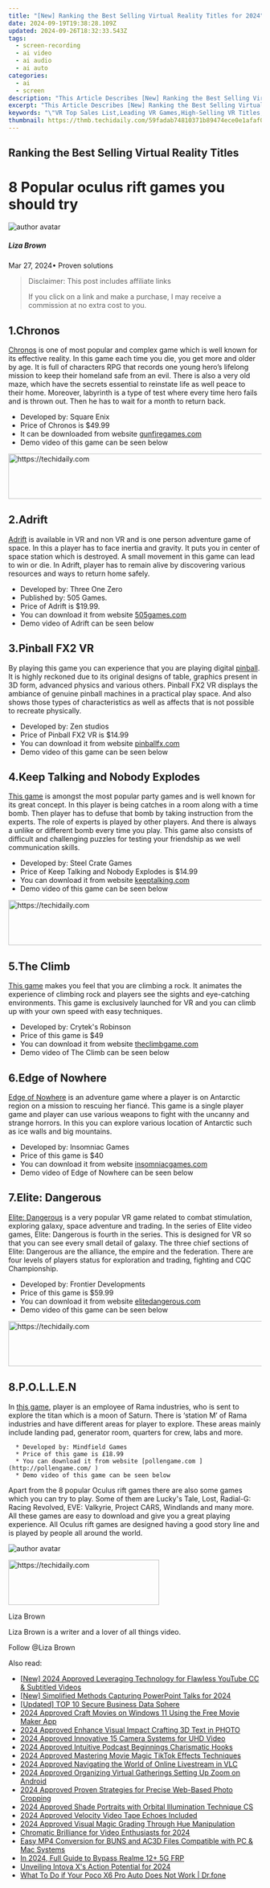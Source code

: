 ```yaml
---
title: "[New] Ranking the Best Selling Virtual Reality Titles for 2024"
date: 2024-09-19T19:38:28.109Z
updated: 2024-09-26T18:32:33.543Z
tags: 
  - screen-recording
  - ai video
  - ai audio
  - ai auto
categories: 
  - ai
  - screen
description: "This Article Describes [New] Ranking the Best Selling Virtual Reality Titles for 2024"
excerpt: "This Article Describes [New] Ranking the Best Selling Virtual Reality Titles for 2024"
keywords: "\"VR Top Sales List,Leading VR Games,High-Selling VR Titles,Popular VR Games Ranked,Best VR Game Sales,Trending VR Gaming Titles,VR Games Sales Chart\""
thumbnail: https://thmb.techidaily.com/59fadab74810371b89474ece0e1afaf00b25fe1d9d17efc006ec62a9fbd8fe50.jpg
---
```


## Ranking the Best Selling Virtual Reality Titles

# 8 Popular oculus rift games you should try

![author avatar](https://lh5.googleusercontent.com/-AIMmjowaFs4/AAAAAAAAAAI/AAAAAAAAABc/Y5UmwDaI7HU/s250-c-k/photo.jpg)

##### Liza Brown

 Mar 27, 2024• Proven solutions

>  Disclaimer: This post includes affiliate links
>
>  If you click on a link and make a purchase, I may receive a commission at no extra cost to you.
>

## 1.Chronos

[Chronos](http://gunfiregames.com/  ) is one of most popular and complex game which is well known for its effective reality. In this game each time you die, you get more and older by age. It is full of characters RPG that records one young hero’s lifelong mission to keep their homeland safe from an evil. There is also a very old maze, which have the secrets essential to reinstate life as well peace to their home. Moreover, labyrinth is a type of test where every time hero fails and is thrown out. Then he has to wait for a month to return back.

* Developed by: Square Enix
* Price of Chronos is $49.99
* It can be downloaded from website [gunfiregames.com](http://gunfiregames.com/  )
* Demo video of this game can be seen below

<!-- affiliate ads begin -->
<a href="https://aligracehair.sjv.io/c/5597632/1948909/19272" target="_top" id="1948909">
  <img src="//a.impactradius-go.com/display-ad/19272-1948909" border="0" alt="https://techidaily.com" width="728" height="90"/>
</a>
<img height="0" width="0" src="https://aligracehair.sjv.io/i/5597632/1948909/19272" style="position:absolute;visibility:hidden;" border="0" />
<!-- affiliate ads end -->

## 2.Adrift

[Adrift](http://www.505games.com/  ) is available in VR and non VR and is one person adventure game of space. In this a player has to face inertia and gravity. It puts you in center of space station which is destroyed. A small movement in this game can lead to win or die. In Adrift, player has to remain alive by discovering various resources and ways to return home safely.

* Developed by: Three One Zero
* Published by: 505 Games.
* Price of Adrift is $19.99.
* You can download it from website [505games.com](http://www.505games.com/  )
* Demo video of Adrift can be seen below

## 3.Pinball FX2 VR

 By playing this game you can experience that you are playing digital [pinball](http://pinballfx.com/  ). It is highly reckoned due to its original designs of table, graphics present in 3D form, advanced physics and various others. Pinball FX2 VR displays the ambiance of genuine pinball machines in a practical play space. And also shows those types of characteristics as well as affects that is not possible to recreate physically.

* Developed by: Zen studios
* Price of Pinball FX2 VR is $14.99
* You can download it from website [pinballfx.com](http://pinballfx.com/  )
* Demo video of this game can be seen below

## 4.Keep Talking and Nobody Explodes

[This game](http://keeptalking.com/ ) is amongst the most popular party games and is well known for its great concept. In this player is being catches in a room along with a time bomb. Then player has to defuse that bomb by taking instruction from the experts. The role of experts is played by other players. And there is always a unlike or different bomb every time you play. This game also consists of difficult and challenging puzzles for testing your friendship as we well communication skills.

* Developed by: Steel Crate Games
* Price of Keep Talking and Nobody Explodes is $14.99
* You can download it from website [keeptalking.com](http://keeptalking.com/ )
* Demo video of this game can be seen below

<!-- affiliate ads begin -->
<a href="https://appsumo.8odi.net/c/5597632/2144279/7443" target="_top" id="2144279">
  <img src="//a.impactradius-go.com/display-ad/7443-2144279" border="0" alt="https://techidaily.com" width="728" height="90"/>
</a>
<img height="0" width="0" src="https://appsumo.8odi.net/i/5597632/2144279/7443" style="position:absolute;visibility:hidden;" border="0" />
<!-- affiliate ads end -->

## 5.The Climb

[This game](http://theclimbgame.com/) makes you feel that you are climbing a rock. It animates the experience of climbing rock and players see the sights and eye-catching environments. This game is exclusively launched for VR and you can climb up with your own speed with easy techniques.

* Developed by: Crytek's Robinson
* Price of this game is $49
* You can download it from website [theclimbgame.com](http://theclimbgame.com/)
* Demo video of The Climb can be seen below

## 6.Edge of Nowhere

[Edge of Nowhere](http://insomniacgames.com/ ) is an adventure game where a player is on Antarctic region on a mission to rescuing her fiancé. This game is a single player game and player can use various weapons to fight with the uncanny and strange horrors. In this you can explore various location of Antarctic such as ice walls and big mountains.

* Developed by: Insomniac Games
* Price of this game is $40
* You can download it from website [insomniacgames.com](http://insomniacgames.com/ )
* Demo video of Edge of Nowhere can be seen below

## 7.Elite: Dangerous

[Elite: Dangerous](https://www.elitedangerous.com/  ) is a very popular VR game related to combat stimulation, exploring galaxy, space adventure and trading. In the series of Elite video games, Elite: Dangerous is fourth in the series. This is designed for VR so that you can see every small detail of galaxy. The three chief sections of Elite: Dangerous are the alliance, the empire and the federation. There are four levels of players status for exploration and trading, fighting and CQC Championship.

* Developed by: Frontier Developments
* Price of this game is $59.99
* You can download it from website [elitedangerous.com](https://www.elitedangerous.com/  )
* Demo video of this game can be seen below

<!-- affiliate ads begin -->
<a href="https://aligracehair.sjv.io/c/5597632/2087267/19272" target="_top" id="2087267">
  <img src="//a.impactradius-go.com/display-ad/19272-2087267" border="0" alt="https://techidaily.com" width="728" height="90"/>
</a>
<img height="0" width="0" src="https://aligracehair.sjv.io/i/5597632/2087267/19272" style="position:absolute;visibility:hidden;" border="0" />
<!-- affiliate ads end -->

## 8.P.O.L.L.E.N

 In [this game](http://pollengame.com/ ), player is an employee of Rama industries, who is sent to explore the titan which is a moon of Saturn. There is ‘station M’ of Rama industries and have different areas for player to explore. These areas mainly include landing pad, generator room, quarters for crew, labs and more.

      * Developed by: Mindfield Games
      * Price of this game is £18.99
      * You can download it from website [pollengame.com ](http://pollengame.com/ )
      * Demo video of this game can be seen below

 Apart from the 8 popular Oculus rift games there are also some games which you can try to play. Some of them are Lucky's Tale, Lost, Radial-G: Racing Revolved, EVE: Valkyrie, Project CARS, Windlands and many more. All these games are easy to download and give you a great playing experience. All Oculus rift games are designed having a good story line and is played by people all around the world.

![author avatar](https://lh5.googleusercontent.com/-AIMmjowaFs4/AAAAAAAAAAI/AAAAAAAAABc/Y5UmwDaI7HU/s250-c-k/photo.jpg)

<!-- affiliate ads begin -->
<a href="https://laganoo.pxf.io/c/5597632/1484951/16446" target="_top" id="1484951">
  <img src="//a.impactradius-go.com/display-ad/16446-1484951" border="0" alt="https://techidaily.com" width="300" height="90"/>
</a>
<img height="0" width="0" src="https://laganoo.pxf.io/i/5597632/1484951/16446" style="position:absolute;visibility:hidden;" border="0" />
<!-- affiliate ads end -->

Liza Brown

Liza Brown is a writer and a lover of all things video.

Follow @Liza Brown


<ins class="adsbygoogle"
     style="display:block"
     data-ad-format="autorelaxed"
     data-ad-client="ca-pub-7571918770474297"
     data-ad-slot="1223367746"></ins>



<ins class="adsbygoogle"
     style="display:block"
     data-ad-client="ca-pub-7571918770474297"
     data-ad-slot="8358498916"
     data-ad-format="auto"
     data-full-width-responsive="true"></ins>


<span class="atpl-alsoreadstyle">Also read:</span>
<div><ul>
<li><a href="https://youtube-zero.techidaily.com/024-approved-leveraging-technology-for-flawless-youtube-cc-and-subtitled-videos/"><u>[New] 2024 Approved Leveraging Technology for Flawless YouTube CC & Subtitled Videos</u></a></li>
<li><a href="https://visual-screen-recording.techidaily.com/new-simplified-methods-capturing-powerpoint-talks-for-2024/"><u>[New] Simplified Methods Capturing PowerPoint Talks for 2024</u></a></li>
<li><a href="https://some-approaches.techidaily.com/updated-top-10-secure-business-data-sphere/"><u>[Updated] TOP 10 Secure Business Data Sphere</u></a></li>
<li><a href="https://extra-tips.techidaily.com/2024-approved-craft-movies-on-windows-11-using-the-free-movie-maker-app/"><u>2024 Approved Craft Movies on Windows 11 Using the Free Movie Maker App</u></a></li>
<li><a href="https://article-knowledge.techidaily.com/2024-approved-enhance-visual-impact-crafting-3d-text-in-photo/"><u>2024 Approved Enhance Visual Impact Crafting 3D Text in PHOTO</u></a></li>
<li><a href="https://article-knowledge.techidaily.com/2024-approved-innovative-15-camera-systems-for-uhd-video/"><u>2024 Approved Innovative 15 Camera Systems for UHD Video</u></a></li>
<li><a href="https://article-knowledge.techidaily.com/2024-approved-intuitive-podcast-beginnings-charismatic-hooks/"><u>2024 Approved Intuitive Podcast Beginnings Charismatic Hooks</u></a></li>
<li><a href="https://article-knowledge.techidaily.com/2024-approved-mastering-movie-magic-tiktok-effects-techniques/"><u>2024 Approved Mastering Movie Magic TikTok Effects Techniques</u></a></li>
<li><a href="https://article-knowledge.techidaily.com/2024-approved-navigating-the-world-of-online-livestream-in-vlc/"><u>2024 Approved Navigating the World of Online Livestream in VLC</u></a></li>
<li><a href="https://article-knowledge.techidaily.com/2024-approved-organizing-virtual-gatherings-setting-up-zoom-on-android/"><u>2024 Approved Organizing Virtual Gatherings Setting Up Zoom on Android</u></a></li>
<li><a href="https://article-knowledge.techidaily.com/2024-approved-proven-strategies-for-precise-web-based-photo-cropping/"><u>2024 Approved Proven Strategies for Precise Web-Based Photo Cropping</u></a></li>
<li><a href="https://article-knowledge.techidaily.com/2024-approved-shade-portraits-with-orbital-illumination-technique-cs/"><u>2024 Approved Shade Portraits with Orbital Illumination Technique CS</u></a></li>
<li><a href="https://digital-screen-recording.techidaily.com/2024-approved-velocity-video-tape-echoes-included/"><u>2024 Approved Velocity Video Tape Echoes Included</u></a></li>
<li><a href="https://article-knowledge.techidaily.com/2024-approved-visual-magic-grading-through-hue-manipulation/"><u>2024 Approved Visual Magic Grading Through Hue Manipulation</u></a></li>
<li><a href="https://youtube-videos.techidaily.com/chromatic-brilliance-for-video-enthusiasts-for-2024/"><u>Chromatic Brilliance for Video Enthusiasts for 2024</u></a></li>
<li><a href="https://blog-min.techidaily.com/easy-mp4-conversion-for-buns-and-ac3d-files-compatible-with-pc-and-mac-systems/"><u>Easy MP4 Conversion for BUNS and AC3D Files Compatible with PC & Mac Systems</u></a></li>
<li><a href="https://android-frp.techidaily.com/in-2024-full-guide-to-bypass-realme-12plus-5g-frp-by-drfone-android/"><u>In 2024, Full Guide to Bypass Realme 12+ 5G FRP</u></a></li>
<li><a href="https://article-helps.techidaily.com/unveiling-intova-xs-action-potential-for-2024/"><u>Unveiling Intova X's Action Potential for 2024</u></a></li>
<li><a href="https://howto.techidaily.com/what-to-do-if-your-poco-x6-pro-auto-does-not-work-drfone-by-drfone-fix-android-problems-fix-android-problems/"><u>What To Do if Your Poco X6 Pro Auto Does Not Work | Dr.fone</u></a></li>
</ul></div>

